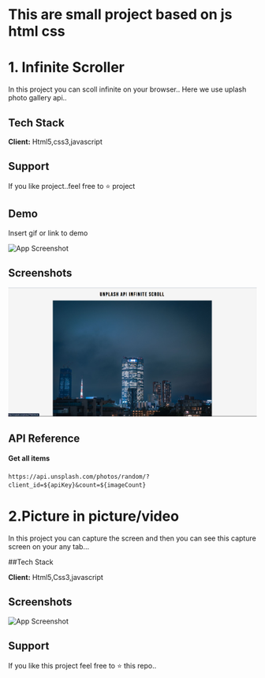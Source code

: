 # This are small project based on js html css


# 1. Infinite Scroller

In this project you can scoll infinite on your browser..
Here we use uplash photo gallery api..



## Tech Stack

**Client:** Html5,css3,javascript




## Support

If you like project..feel free to ⭐ project


## Demo

Insert gif or link to demo

![App Screenshot](https://github.com/Mayurkukde84/js_projects/blob/main/infinite_scroller/gif/Untitled%20video%20-%20Made%20with%20Clipchamp%20(1).gif?raw=true)
## Screenshots

![App Screenshot](https://github.com/Mayurkukde84/js_projects/blob/main/infinite_scroller/screenshot/Screenshot%202022-10-19%20115609.png)


## API Reference

#### Get all items

```https://api.unsplash.com/photos/random/?client_id=${apiKey}&count=${imageCount}```

# 2.Picture in picture/video

In this project you can capture the screen and then you can see this capture screen on your any tab...


##Tech Stack

**Client:** Html5,Css3,javascript


## Screenshots

![App Screenshot](https://github.com/Mayurkukde84/js_projects/blob/main/picture_in_piture/screenshot/Screenshot%202022-10-19%20133004.png?raw=true)


## Support

If you like this project feel free to ⭐ this repo..
